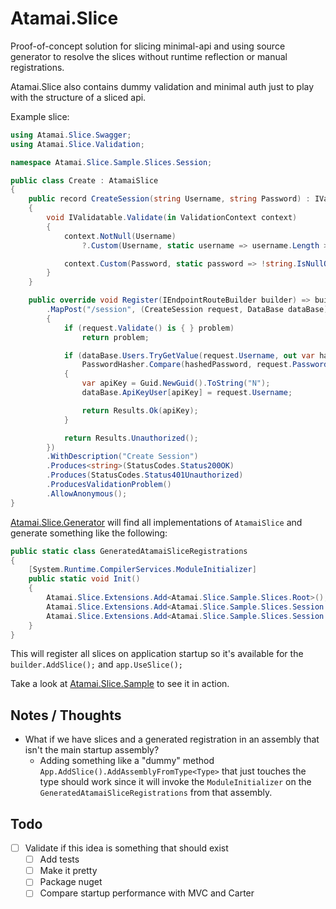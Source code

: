 # Atamai.Slice

Proof-of-concept solution for slicing minimal-api and using source generator to resolve the slices 
without runtime reflection or manual registrations.

Atamai.Slice also contains dummy validation and minimal auth just to play with the structure of a sliced api.

Example slice:
```c#
using Atamai.Slice.Swagger;
using Atamai.Slice.Validation;

namespace Atamai.Slice.Sample.Slices.Session;

public class Create : AtamaiSlice
{
    public record CreateSession(string Username, string Password) : IValidatable
    {
        void IValidatable.Validate(in ValidationContext context)
        {
            context.NotNull(Username)
                ?.Custom(Username, static username => username.Length > 0, "Must be longer than 0 chars");

            context.Custom(Password, static password => !string.IsNullOrWhiteSpace(password));
        }
    }

    public override void Register(IEndpointRouteBuilder builder) => builder
        .MapPost("/session", (CreateSession request, DataBase dataBase) =>
        {
            if (request.Validate() is { } problem)
                return problem;

            if (dataBase.Users.TryGetValue(request.Username, out var hashedPassword) &&
                PasswordHasher.Compare(hashedPassword, request.Password))
            {
                var apiKey = Guid.NewGuid().ToString("N");
                dataBase.ApiKeyUser[apiKey] = request.Username;

                return Results.Ok(apiKey);
            }

            return Results.Unauthorized();
        })
        .WithDescription("Create Session")
        .Produces<string>(StatusCodes.Status200OK)
        .Produces(StatusCodes.Status401Unauthorized)
        .ProducesValidationProblem()
        .AllowAnonymous();
}
```

[Atamai.Slice.Generator](Atamai.Slice.Generator) will find all implementations of `AtamaiSlice` and generate something like the following:
```c#
public static class GeneratedAtamaiSliceRegistrations 
{ 
    [System.Runtime.CompilerServices.ModuleInitializer]
    public static void Init() 
    {
        Atamai.Slice.Extensions.Add<Atamai.Slice.Sample.Slices.Root>();
        Atamai.Slice.Extensions.Add<Atamai.Slice.Sample.Slices.Session.Create>();
        Atamai.Slice.Extensions.Add<Atamai.Slice.Sample.Slices.Session.Delete>();
    }
}
```

This will register all slices on application startup so it's available for the `builder.AddSlice();` and `app.UseSlice();` 

Take a look at [Atamai.Slice.Sample](Atamai.Slice.Sample) to see it in action.

## Notes / Thoughts
- What if we have slices and a generated registration in an assembly that isn't the main startup assembly?
  - Adding something like a "dummy" method `App.AddSlice().AddAssemblyFromType<Type>` that just touches the type should work since it will invoke the `ModuleInitializer` on the `GeneratedAtamaiSliceRegistrations` from that assembly.

## Todo
- [ ] Validate if this idea is something that should exist
  - [ ] Add tests
  - [ ] Make it pretty
  - [ ] Package nuget
  - [ ] Compare startup performance with MVC and Carter